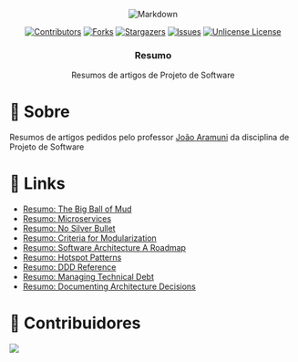 <div align="center">

![Markdown][Markdown.io]

[![Contributors][contributors-shield]][contributors-url]
[![Forks][forks-shield]][forks-url]
[![Stargazers][stars-shield]][stars-url]
[![Issues][issues-shield]][issues-url]
[![Unlicense License][license-shield]][license-url]

<h3>Resumo</h3>
Resumos de artigos de Projeto de Software
</div>

# 📖 Sobre

Resumos de artigos pedidos pelo professor [João Aramuni](https://github.com/joaopauloaramuni) da disciplina de Projeto de Software

# 🔗 Links

-   [Resumo: The Big Ball of Mud](The-Big-Ball-of-Mud.md)
-   [Resumo: Microservices](Microservices.md)
-   [Resumo: No Silver Bullet](No-Silver-Bullet-Essence-and-Accidents-of-Software-Engineering.md)
-   [Resumo: Criteria for Modularization](Criteria-for-Modularization.md)
-   [Resumo: Software Architecture A Roadmap](Software-Architecture-A-Roadmap-1.md)
-   [Resumo: Hotspot Patterns](Hotspot-Patterns.md)
-   [Resumo: DDD Reference](DDD_Reference.md)
-   [Resumo: Managing Technical Debt](Managing-Technical-Debt.md)
-   [Resumo: Documenting Architecture Decisions](Documenting-Architecture-Decisions.md)

# 🤝 Contribuidores

 <a href = "https://github.com/bgluis/resumos--Projeto-de-Software/graphs/contributors">
   <img src = "https://contrib.rocks/image?repo=bgluis/resumos--Projeto-de-Software"/>
 </a>

[repossitory-path]: bgluis/resumos--Projeto-de-Software/
[contributors-shield]: https://img.shields.io/github/contributors/bgluis/resumos--Projeto-de-Software.svg?style=for-the-badge
[contributors-url]: https://github.com/bgluis/resumos--Projeto-de-Software/graphs/contributors
[forks-shield]: https://img.shields.io/github/forks/bgluis/resumos--Projeto-de-Software.svg?style=for-the-badge
[forks-url]: https://github.com/bgluis/resumos--Projeto-de-Software/network/members
[stars-shield]: https://img.shields.io/github/stars/bgluis/resumos--Projeto-de-Software.svg?style=for-the-badge
[stars-url]: https://github.com/bgluis/resumos--Projeto-de-Software/stargazers
[issues-shield]: https://img.shields.io/github/issues/bgluis/resumos--Projeto-de-Software.svg?style=for-the-badge
[issues-url]: https://github.com/bgluis/resumos--Projeto-de-Software/issues
[license-shield]: https://img.shields.io/github/license/bgluis/resumos--Projeto-de-Software.svg?style=for-the-badge
[license-url]: https://github.com/bgluis/resumos--Projeto-de-Software/blob/master/LICENSE.txt
[Markdown.io]: https://img.shields.io/badge/Markdown-000000?style=for-the-badge&logo=markdown&logoColor=white
